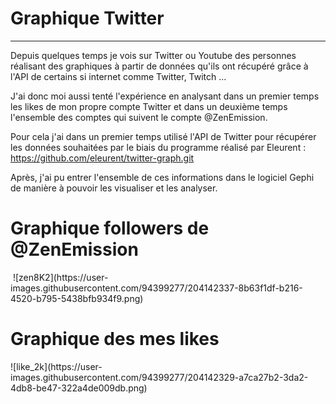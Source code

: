 # Graphique Twitter

<hr> 

Depuis quelques temps je vois sur Twitter ou Youtube des personnes réalisant des graphiques à partir de données qu'ils ont récupéré grâce à l'API de certains si internet comme Twitter, Twitch ...

J'ai donc moi aussi tenté l'expérience en analysant dans un premier temps les likes de mon propre compte Twitter et dans un deuxième temps l'ensemble des comptes qui suivent le compte @ZenEmission.

Pour cela j'ai dans un premier temps utilisé l'API de Twitter pour récupérer les données souhaitées par le biais du programme réalisé par Eleurent : https://github.com/eleurent/twitter-graph.git

Après, j'ai pu entrer l'ensemble de ces informations dans le logiciel Gephi de manière à pouvoir les visualiser et les analyser. 


<h1> Graphique followers de @ZenEmission</h1>
<img src:'https://user-images.githubusercontent.com/94399277/204090634-b3404125-5bf2-46fa-8f17-1cdf6b6af3a5.png'>
![zen8K2](https://user-images.githubusercontent.com/94399277/204142337-8b63f1df-b216-4520-b795-5438bfb934f9.png)


<br>
<h1> Graphique des mes likes</h1>
![like_2k](https://user-images.githubusercontent.com/94399277/204142329-a7ca27b2-3da2-4db8-be47-322a4de009db.png)


